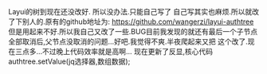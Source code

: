 Layui的树到现在还没改好.
所以没办法.只能自己写了
自己写其实也麻烦.所以就改了下别人的.原有的github地址为:
https://github.com/wangerzi/layui-authtree
但是用起来不好.所以我自己又改了一些.BUG目前我发现的就还有最后一个子节点全部取消后,父节点没取消的问题…好吧.我觉得不爽.半夜爬起来又把 这个改了.现在三点多…不过晚上代码效率就是高啊…
现在更新了反显,核心代码authtree.setValue(jq选择器,数组数据);
